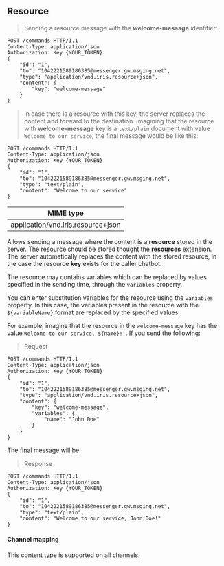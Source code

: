 ## Resource

> Sending a resource message with the **welcome-message** identifier:

```http
POST /commands HTTP/1.1
Content-Type: application/json
Authorization: Key {YOUR_TOKEN}
{
    "id": "1",
    "to": "1042221589186385@messenger.gw.msging.net",
    "type": "application/vnd.iris.resource+json",
    "content": {
        "key": "welcome-message"
    }
}
```
> In case there is a resource with this key, the server replaces the content and forward to the destination. Imagining that the resource with **welcome-message** key is a `text/plain` document with value `Welcome to our service`, the final message would be like this:

```http
POST /commands HTTP/1.1
Content-Type: application/json
Authorization: Key {YOUR_TOKEN}
{
    "id": "1",
    "to": "1042221589186385@messenger.gw.msging.net",
    "type": "text/plain",
    "content": "Welcome to our service"
}
```

| MIME type                            | 
|--------------------------------------|
| application/vnd.iris.resource+json   |

Allows sending a message where the content is a **resource** stored in the server. The resource should be stored thought the [**resources** extension](https://portal.blip.ai/#/docs/extensions/resources). The server automatically replaces the content with the stored resource, in the case the resource **key** exists for the caller chatbot.

The resource may contains variables which can be replaced by values specified in the sending time, through the `variables` property.

You can enter substitution variables for the resource using the `variables` property. In this case, the variables present in the resource with the `${variableName}` format are replaced by the specified values.

For example, imagine that the resource in the `welcome-message` key has the value `Welcome to our service, ${name}!'`. If you send the following:

> Request

```http
POST /commands HTTP/1.1
Content-Type: application/json
Authorization: Key {YOUR_TOKEN}
{
    "id": "1",
    "to": "1042221589186385@messenger.gw.msging.net",
    "type": "application/vnd.iris.resource+json",
    "content": {
        "key": "welcome-message",
        "variables": {
            "name": "John Doe"
        }
    }
}
```

The final message will be:

> Response

```http
POST /commands HTTP/1.1
Content-Type: application/json
Authorization: Key {YOUR_TOKEN}
{
    "id": "1",
    "to": "1042221589186385@messenger.gw.msging.net",
    "type": "text/plain",
    "content": "Welcome to our service, John Doe!"
}
```

#### Channel mapping

This content type is supported on all channels.


